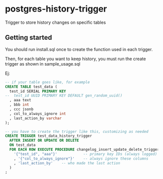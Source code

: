 # postgres-history-trigger

Trigger to store history changes on specific tables

## Getting started

You should run install.sql once to create the function used in each trigger.

Then, for each table you want to keep history, you must run the create trigger as shown in sample_usage.sql

Ej: 
``` sql
-- if your table goes like, for example
CREATE TABLE test_data (
  test_id SERIAL PRIMARY KEY
--  test_id UUID PRIMARY KEY DEFAULT gen_random_uuid()
  , aaa text
  , bbb int
  , ccc jsonb
  , col_to_always_ignore int
  , last_action_by varchar
);

-- you have to create the trigger like this, customizing as needed
CREATE TRIGGER test_data_history_trigger
  AFTER INSERT OR UPDATE OR DELETE 
  ON test_data
  FOR EACH ROW EXECUTE PROCEDURE changelog_insert_update_delete_trigger(
    '{"test_id", "aaa"}'            -- primary key IDs (always logged)
    , '{"col_to_always_ignore"}'    -- always ignore these columns
    , 'last_action_by'    -- who made the last action
  )
;


``` 

